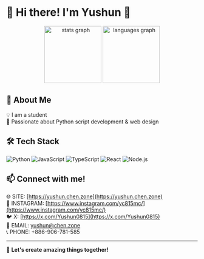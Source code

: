 # 🌟 Hi there! I'm Yushun 👋

<div align="center">
  <img src="https://github-readme-stats.vercel.app/api?username=YC815&hide_title=false&hide_rank=false&show_icons=true&include_all_commits=true&count_private=true&disable_animations=false&theme=dracula&locale=en&hide_border=false&order=1" height="150" alt="stats graph"  />
  <img src="https://github-readme-stats.vercel.app/api/top-langs?username=YC815&locale=en&hide_title=false&layout=compact&card_width=320&langs_count=5&theme=dracula&hide_border=false&order=2" height="150" alt="languages graph"  />
</div>

## 🚀 About Me
💡 I am a student<br>
🔭 Passionate about Python script development & web design<br>

## 🛠 Tech Stack
![Python](https://img.shields.io/badge/Python-3776AB?style=flat&logo=python&logoColor=white)
![JavaScript](https://img.shields.io/badge/JavaScript-F7DF1E?style=flat&logo=javascript&logoColor=black)
![TypeScript](https://img.shields.io/badge/TypeScript-F7DF1E?style=flat&logo=typescript&logoColor=black)
![React](https://img.shields.io/badge/React-61DAFB?style=flat&logo=react&logoColor=black)
![Node.js](https://img.shields.io/badge/Node.js-339933?style=flat&logo=node.js&logoColor=white)

## 📫 Connect with me!
🌐 SITE: [https://yushun.chen.zone](https://yushun.chen.zone)<br>
📸 INSTAGRAM: [https://www.instagram.com/yc815mc/](https://www.instagram.com/yc815mc/)<br>
🐦 X: [https://x.com/Yushun0815](https://x.com/Yushun0815)<br>
📧 EMAIL: yushun@chen.zone<br>
📞 PHONE: +886-906-781-585<br>

---
🚀 **Let's create amazing things together!**